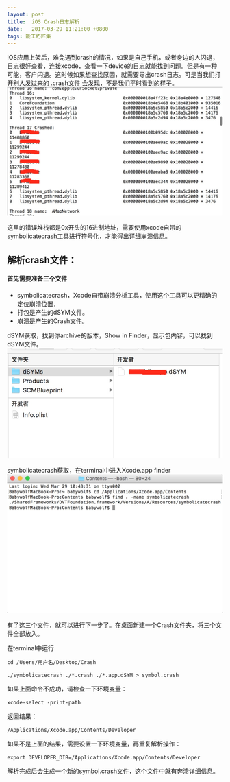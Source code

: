 ```yaml
---
layout: post
title:  iOS Crash日志解析
date:   2017-03-29 11:21:00 +0800
tags: 能工巧匠集
---
```


iOS应用上架后，难免遇到crash的情况，如果是自己手机，或者身边的人闪退，日志很好查看，连接xcode，查看一下device的日志就能找到问题。但是有一种可能，客户闪退。这时候如果想查找原因，就需要导出crash日志。可是当我们打开别人发过来的 .crash文件 会发现，不是我们平时看到的样子。
![](/assets/images/2017/iOSCrash日志解析-1.png)

这里的错误堆栈都是0x开头的16进制地址，需要使用xcode自带的symbolicatecrash工具进行符号化，才能得出详细崩溃信息。

## 解析crash文件：
#### 首先需要准备三个文件
- symbolicatecrash，Xcode自带崩溃分析工具，使用这个工具可以更精确的定位崩溃位置，
- 打包是产生的dSYM文件。
- 崩溃是产生的Crash文件。

dSYM获取，找到你archive的版本，Show in Finder，显示包内容，可以找到dSYM文件。
![](/assets/images/2017/iOSCrash日志解析-2.png)

symbolicatecrash获取，在terminal中进入Xcode.app finder
![](/assets/images/2017/iOSCrash日志解析-3.png)

有了这三个文件，就可以进行下一步了。在桌面新建一个Crash文件夹，将三个文件全部放入。

在terminal中运行
```
cd /Users/用户名/Desktop/Crash
```

```
./symbolicatecrash ./*.crash ./*.app.dSYM > symbol.crash
```

如果上面命令不成功，请检查一下环境变量：
```
xcode-select -print-path
```

返回结果：
```
/Applications/Xcode.app/Contents/Developer
```
如果不是上面的结果，需要设置一下环境变量，再重复解析操作：
```
export DEVELOPER_DIR=/Applications/Xcode.app/Contents/Developer
```

解析完成后会生成一个新的symbol.crash文件，这个文件中就有奔溃详细信息。
